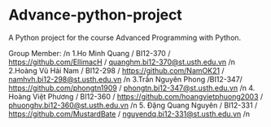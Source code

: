 # Advance-python-project
A Python project for the course Advanced Programming with Python.

Group Member: /n
1.Ho Minh Quang / BI12-370 / https://github.com/EllimacH / quanghm.bi12-370@st.usth.edu.vn /n
2.Hoàng Vũ Hải Nam / BI12-298 / https://github.com/NamOK21 / namhvh.bi12-298@st.usth.edu.vn /n
3.Trần Nguyên Phong /BI12-347/ https://github.com/phongtn1909 / phongtn.bi12-347@st.usth.edu.vn /n 
4. Hoàng Việt Phương / BI12-360 / https://github.com/hoangvietphuong2003 / phuonghv.bi12-360@st.usth.edu.vn /n
5. Đặng Quang Nguyên / BI12-331 / https://github.com/MustardBate / nguyendq.bi12-331@st.usth.edu.vn /n

